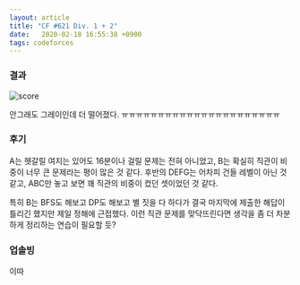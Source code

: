 ```yaml
---
layout: article
title: "CF #621 Div. 1 + 2"
date:   2020-02-18 16:55:38 +0900
tags: codeforces
---
```


### 결과
![score](https://user-images.githubusercontent.com/52979311/74715325-900f7100-526f-11ea-878f-667ca33fa65d.PNG)

안그래도 그레이인데 더 떨어졌다. ㅠㅠㅠㅠㅠㅠㅠㅠㅠㅠㅠㅠㅠㅠㅠㅠㅠㅠㅠㅠㅠㅠ

### 후기
A는 헷갈릴 여지는 있어도 16분이나 걸릴 문제는 전혀 아니었고, B는 확실히 직관이 비중이 너무 큰 문제라는 평이 많은 것 같다. 후반의 DEFG는 어차피 건들 레벨이 아닌 것 같고, ABC만 놓고 보면 꽤 직관의 비중이 컸던 셋이었던 것 같다.

특히 B는 BFS도 해보고 DP도 해보고 별 짓을 다 하다가 결국 마지막에 제출한 해답이 틀리긴 했지만 제일 정해에 근접했다. 이런 직관 문제를 맞닥뜨린다면 생각을 좀 더 차분하게 정리하는 연습이 필요할 듯?

### 업솔빙
이따 

